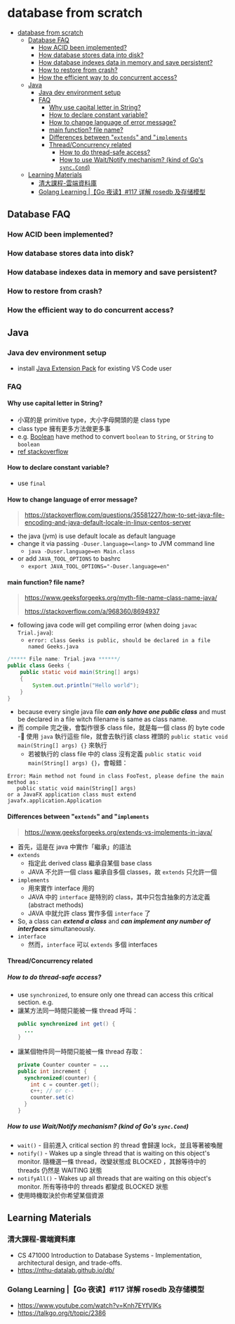 # database from scratch
- [database from scratch](#database-from-scratch)
  - [Database FAQ](#database-faq)
    - [How ACID been implemented?](#how-acid-been-implemented)
    - [How database stores data into disk?](#how-database-stores-data-into-disk)
    - [How database indexes data in memory and save persistent?](#how-database-indexes-data-in-memory-and-save-persistent)
    - [How to restore from crash?](#how-to-restore-from-crash)
    - [How the efficient way to do concurrent access?](#how-the-efficient-way-to-do-concurrent-access)
  - [Java](#java)
    - [Java dev environment setup](#java-dev-environment-setup)
    - [FAQ](#faq)
      - [Why use capital letter in String?](#why-use-capital-letter-in-string)
      - [How to declare constant variable?](#how-to-declare-constant-variable)
      - [How to change language of error message?](#how-to-change-language-of-error-message)
      - [main function? file name?](#main-function-file-name)
      - [Differences between "`extends`" and "`implements`](#differences-between-extends-and-implements)
      - [Thread/Concurrency related](#threadconcurrency-related)
        - [How to do thread-safe access?](#how-to-do-thread-safe-access)
        - [How to use Wait/Notify mechanism? (kind of Go's `sync.Cond`)](#how-to-use-waitnotify-mechanism-kind-of-gos-synccond)
  - [Learning Materials](#learning-materials)
    - [清大課程-雲端資料庫](#清大課程-雲端資料庫)
    - [Golang Learning |【Go 夜读】#117 详解 rosedb 及存储模型](#golang-learning-go-夜读117-详解-rosedb-及存储模型)

## Database FAQ
### How ACID been implemented?
### How database stores data into disk?
### How database indexes data in memory and save persistent?
### How to restore from crash?
### How the efficient way to do concurrent access?


## Java
### Java dev environment setup
- install [Java Extension Pack](https://code.visualstudio.com/docs/java/java-tutorial#_installing-extensions) for existing VS Code user

### FAQ
#### Why use capital letter in String?
- 小寫的是 primitive type，大小字母開頭的是 class type
- class type 擁有更多方法做更多事
- e.g. [Boolean](https://docs.oracle.com/javase/6/docs/api/java/lang/Boolean.html) have method to convert `boolean` to `String`, or `String` to `boolean`
- [ref stackoverflow](https://stackoverflow.com/a/4006311/8694937)

#### How to declare constant variable?
- use `final`

#### How to change language of error message?
> https://stackoverflow.com/questions/35581227/how-to-set-java-file-encoding-and-java-default-locale-in-linux-centos-server
- the java (jvm) is use default locale as default language
- change it via passing `-Duser.language=<lang>` to JVM command line
  - `java -Duser.language=en Main.class`
- or add `JAVA_TOOL_OPTIONS` to bashrc
  - `export JAVA_TOOL_OPTIONS="-Duser.language=en"`

#### main function? file name?

> https://www.geeksforgeeks.org/myth-file-name-class-name-java/
>
> https://stackoverflow.com/a/968360/8694937

- following java code will get compiling error (when doing `javac Trial.java`):
  - `error: class Geeks is public, should be declared in a file named Geeks.java`
```java
/***** File name: Trial.java ******/
public class Geeks {
    public static void main(String[] args)
    {
        System.out.println("Hello world");
    }
}
```
- because every single java file ***can only have one public class*** and must be declared in a file witch filename is same as class name.
- 而 compile 完之後，會製作很多 class file，就是每一個 class 的 byte code
- 使用 `java` 執行這些 file，就會去執行該 class 裡頭的 `public static void main(String[] args) {}` 來執行
  - 若被執行的 class file 中的 class 沒有定義 `public static void main(String[] args) {}`，會報錯：

```shell
Error: Main method not found in class FooTest, please define the main method as:
   public static void main(String[] args)
or a JavaFX application class must extend javafx.application.Application
```

#### Differences between "`extends`" and "`implements`
> https://www.geeksforgeeks.org/extends-vs-implements-in-java/
>
- 首先，這是在 java 中實作「繼承」的語法
- `extends`
  - 指定此 derived class 繼承自某個 base class
  - JAVA 不允許一個 class 繼承自多個 classes，故 `extends` 只允許一個
- `implements`
  - 用來實作 interface 用的
  - JAVA 中的 `interface` 是特別的 class，其中只包含抽象的方法定義 (abstract methods)
  - JAVA 中就允許 class 實作多個 `interface` 了
- So, a class can ***extend a class*** and ***can implement any number of interfaces*** simultaneously.
- `interface`
  - 然而，`interface` 可以 `extends` 多個 interfaces


#### Thread/Concurrency related
##### How to do thread-safe access?
- use `synchronized`, to ensure only one thread can access this critical section. e.g.
- 讓某方法同一時間只能被一條 thread 呼叫：
  ```java
  public synchronized int get() {
    ...
  }
  ```
- 讓某個物件同一時間只能被一條 thread 存取：
  ```java
  private Counter counter = ...
  public int increment {
    synchronized(counter) {
      int c = counter.get();
      c++; // or c--
      counter.set(c)
    }
  }
  ```

##### How to use Wait/Notify mechanism? (kind of Go's `sync.Cond`)
- `wait()` - 目前進入 critical section 的 thread 會歸還 lock，並且等著被喚醒
- `notify()` - Wakes up a single thread that is waiting on this object's monitor. 隨機選一條 thread，改變狀態成 BLOCKED ，其餘等待中的 threads 仍然是 WAITING 狀態
- `notifyAll()` - Wakes up all threads that are waiting on this object's monitor. 所有等待中的 threads 都變成 BLOCKED 狀態
- 使用時機取決於你希望某個資源

## Learning Materials

### 清大課程-雲端資料庫
- CS 471000 Introduction to Database Systems - Implementation, architectural design, and trade-offs.
- https://nthu-datalab.github.io/db/

### Golang Learning |【Go 夜读】#117 详解 rosedb 及存储模型
- https://www.youtube.com/watch?v=Knh7EYfVIKs
- https://talkgo.org/t/topic/2386
